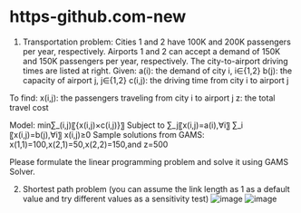 # https-github.com-new
1. Transportation problem:
Cities 1 and 2 have 100K and 200K passengers per year, respectively. Airports 1 and 2 can accept a demand of 150K and 150K passengers per year, respectively. The city-to-airport driving times are listed at right.
Given: 
a(i): the demand of city i, i∈{1,2}
b(j): the capacity of airport j, j∈{1,2}
c(i,j): the driving time from city i to airport j

To find:
x(i,j): the passengers traveling from city i to airport j
z: the total travel cost

Model:
min⁡∑_(i,j)〖{x(i,j)×c(i,j)}〗
Subject to
∑_j〖x(i,j)=a(i),∀i〗
∑_i〖x(i,j)=b(j),∀i〗
x(i,j)≥0
Sample solutions from GAMS: x(1,1)=100,x(2,1)=50,x(2,2)=150,and z=500

Please formulate the linear programming problem and solve it using GAMS Solver.


2. Shortest path problem
(you can assume the link length as 1 as a default value and try different values as a sensitivity test)
![image](https://user-images.githubusercontent.com/89508514/137692466-8f809bbd-ff5f-486b-85af-2d53c45fbce8.png)
![image](https://user-images.githubusercontent.com/89508514/137692752-145d2da1-0e49-4b58-a7d6-750da13752a4.png)
